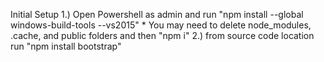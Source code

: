 Initial Setup
    1.) Open Powershell as admin and run "npm install --global windows-build-tools --vs2015"
        * You may need to delete node_modules, .cache, and public folders and then "npm i"
    2.) from source code location run "npm install bootstrap"